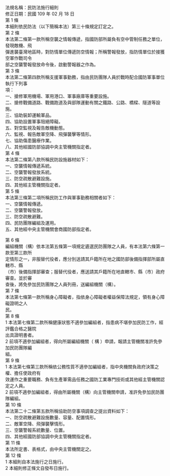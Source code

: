 法規名稱：民防法施行細則  
修正日期：民國 109 年 02 月 18 日  
第 1 條  
本細則依民防法（以下簡稱本法）第三十條規定訂定之。  
第 2 條  
本法第二條第一款所稱空襲之情報傳遞，指國防部所屬負有空中管制任務之單位，發現敵機、飛  
彈進襲臺灣地區時，對防情單位傳遞防空情報；所稱警報發放，指防情單位於接獲空軍作戰司令  
部之空襲警報發放命令後，啟動警報器之作為。  
第 3 條  
本法第二條第四款所稱支援軍事勤務，指由民防團隊人員於戰時配合國防軍事單位執行下列事  
項：  
一、搶修軍用機場、軍用港口、軍事廠庫等重要設施。  
二、搶修戰備道路、戰備跑道及與部隊運動有關之鐵路、公路、橋樑、隧道等設施。  
三、協助裝卸運輸軍品。  
四、協助設置軍事阻絕障礙。  
五、對空監視及報告敵機動態。  
六、監視、報告敵軍空降、飛彈襲擊等情形。  
七、協助傷患醫療作業。  
八、其他經國防部協調中央主管機關指定者。  
第 4 條  
本法第二條第八款所稱民防設施器材如下：  
一、空襲情報傳遞系統。  
二、空襲警報發放系統。  
三、防空疏散避難設施。  
四、其他經主管機關指定者。  
第 5 條  
本法第三條第二項所稱民防工作與軍事勤務相關者如下：  
一、空襲情報傳遞。  
二、空襲警報發放。  
三、防空疏散避難。  
四、民防團隊編組及運用。  
五、其他經中央主管機關會商國防部指定者。  


第 6 條  
編組機關（構）依本法第五條第一項規定遴選民防團隊之人員，有本法第六條第一款至第三款所  
定情形之一，非服替代役者，應分別送請其戶籍所在地之國防部後備指揮部所屬直轄市、縣  
（市）後備指揮部審查；服替代役者，應送請其戶籍所在地直轄市、縣（市）政府審查。並於審  
查後，將免參加民防團隊之人員列冊，送編組機關（構）。  
第 7 條  
本法第七條第一款所稱身心障礙者，指依身心障礙者權益保障法規定，領有身心障礙證明之人  
民。  
第 8 條  
1 本法第七條第二款所稱健康狀態不適參加編組者，指患病不堪參加民防工作，經評鑑合格之醫院  
出具證明書者。  
2 前項不適參加編組者，得向所屬編組機關（ 構 ）申請，報請主管機關准許免參加民防團隊編  
組。  
第 9 條  
1 本法第七條第三款所稱依公務性質不適參加編組者，指中央機關負政府決策之權、擔任使政府有  
效運作之重要職務、負有生產軍需品任務之國防工業專門技術或其他經主管機關認定之人員。  
2 前項不適參加編組者，得由所屬機關（構）向主管機關申請，准許免參加民防團隊編組。  
第 10 條  
本法第二十二條第五款所稱協助防空事項調查之提出資料如下：  
一、防空疏散避難設施數量、容量、配置情形。  
二、敵軍空降、飛彈襲擊情形。  
三、空襲警報系統數量、位置。  
四、其他經國防部協調中央主管機關指定者。  
第 11 條  
本法所定書、表格式，由中央主管機關定之。  
第 12 條  
1 本細則自本法施行之日施行。  
2 本細則修正條文自發布日施行。  


